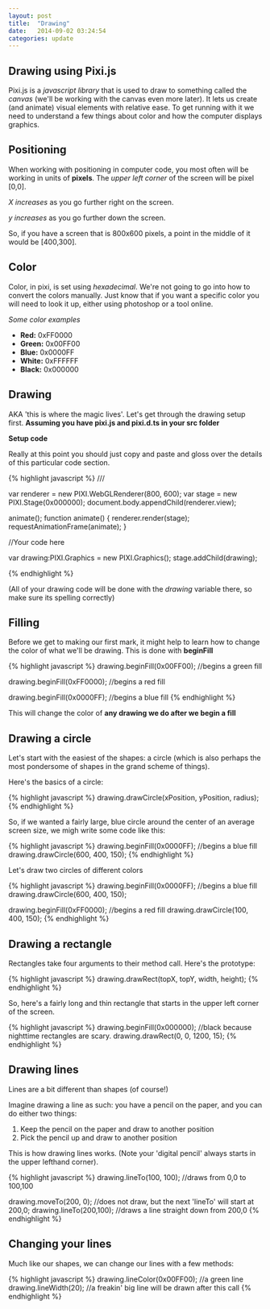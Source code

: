 ```yaml
---
layout: post
title:  "Drawing"
date:   2014-09-02 03:24:54
categories: update
---
```


Drawing using Pixi.js
-------------------------

Pixi.js is a *javascript library* that is used to draw to something called the *canvas* (we'll be working with the canvas even more later). It lets us create (and animate) visual elements with relative ease. To get running with it we need to understand a few things about color and how the computer displays graphics.


Positioning
--------------------------

When working with positioning in computer code, you most often will be working in units of **pixels**. The *upper left corner* of the screen will be pixel [0,0].

*X increases* as you go further right on the screen.

*y increases* as you go further down the screen.

So, if you have a screen that is 800x600 pixels, a point in the middle of it would be [400,300].

Color
-----------------------------

Color, in pixi, is set using *hexadecimal*. We're not going to go into how to convert the colors manually. Just know that if you want a specific color you will need to look it up, either using photoshop or a tool online.

*Some color examples*

- **Red:** 0xFF0000
- **Green:** 0x00FF00
- **Blue:** 0x0000FF
- **White:** 0xFFFFFF
- **Black:** 0x000000

Drawing
------------------------------

AKA 'this is where the magic lives'. Let's get through the drawing setup first. **Assuming you have pixi.js and pixi.d.ts in your src folder**

**Setup code**

Really at this point you should just copy and paste and gloss over the details of this particular code section.

{% highlight javascript %}
///<reference path="PIXI.d.ts"/>

var renderer = new PIXI.WebGLRenderer(800, 600);
var stage    = new PIXI.Stage(0x000000);
document.body.appendChild(renderer.view);

animate();
function animate() {
    renderer.render(stage);
    requestAnimationFrame(animate);
}

//Your code here

var drawing:PIXI.Graphics = new PIXI.Graphics();
stage.addChild(drawing);

{% endhighlight %}

(All of your drawing code will be done with the *drawing* variable there, so make sure its spelling correctly)


Filling
---------------------------

Before we get to making our first mark, it might help to learn how to change the color of what we'll be drawing. This is done with **beginFill**

{% highlight javascript %}
drawing.beginFill(0x00FF00); //begins a green fill

drawing.beginFill(0xFF0000); //begins a red fill

drawing.beginFill(0x0000FF); //begins a blue fill
{% endhighlight %}

This will change the color of **any drawing we do after we begin a fill**


Drawing a circle
---------------------------

Let's start with the easiest of the shapes: a circle (which is also perhaps the most pondersome of shapes in the grand scheme of things).

Here's the basics of a circle:

{% highlight javascript %}
drawing.drawCircle(xPosition, yPosition, radius);
{% endhighlight %}

So, if we wanted a fairly large, blue circle around the center of an average screen size, we migh write some code like this:

{% highlight javascript %}
drawing.beginFill(0x0000FF); //begins a blue fill
drawing.drawCircle(600, 400, 150);
{% endhighlight %}

Let's draw two circles of different colors


{% highlight javascript %}
drawing.beginFill(0x0000FF); //begins a blue fill
drawing.drawCircle(600, 400, 150);

drawing.beginFill(0xFF0000); //begins a red fill
drawing.drawCircle(100, 400, 150);
{% endhighlight %}


Drawing a rectangle
-------------------------------

Rectangles take four arguments to their method call. Here's the prototype:

{% highlight javascript %}
drawing.drawRect(topX, topY, width, height);
{% endhighlight %}

So, here's a fairly long and thin rectangle that starts in the upper left corner of the screen.

{% highlight javascript %}
drawing.beginFill(0x000000); //black because nighttime rectangles are scary.
drawing.drawRect(0, 0, 1200, 15);
{% endhighlight %}

Drawing lines
-----------------------------------

Lines are a bit different than shapes (of course!)

Imagine drawing a line as such: you have a pencil on the paper, and you can do either two things:

1. Keep the pencil on the paper and draw to another position
2. Pick the pencil up and draw to another position

This is how drawing lines works. (Note your 'digital pencil' always starts in the upper lefthand corner).

{% highlight javascript %}
drawing.lineTo(100, 100); //draws from 0,0 to 100,100

drawing.moveTo(200, 0); //does not draw, but the next 'lineTo' will start at 200,0;
drawing.lineTo(200,100); //draws a line straight down from 200,0
{% endhighlight %}


Changing your lines
-----------------------------------

Much like our shapes, we can change our lines with a few methods:

{% highlight javascript %}
drawing.lineColor(0x00FF00); //a green line
drawing.lineWidth(20); //a freakin' big line will be drawn after this call
{% endhighlight %}